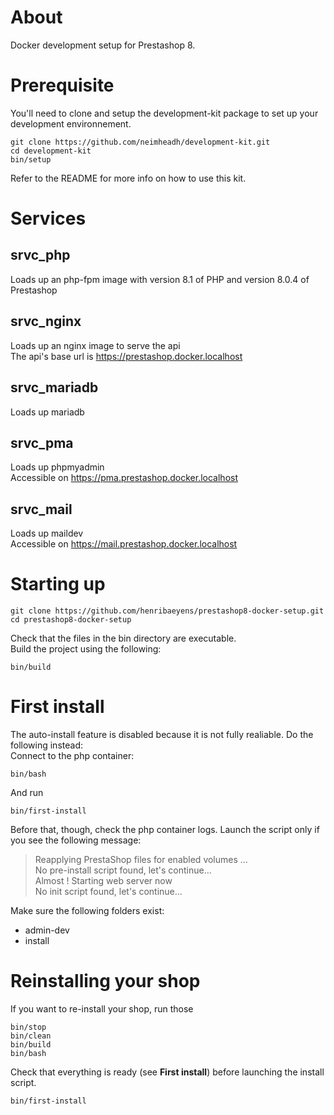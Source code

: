 # About

Docker development setup for Prestashop 8.  

# Prerequisite

You'll need to clone and setup the development-kit package to set up your development environnement.

```
git clone https://github.com/neimheadh/development-kit.git
cd development-kit
bin/setup
```
Refer to the README for more info on how to use this kit.

# Services

## srvc_php
Loads up an php-fpm image with version 8.1 of PHP and version 8.0.4 of Prestashop
## srvc_nginx
Loads up an nginx image to serve the api  
The api's base url is https://prestashop.docker.localhost
## srvc_mariadb
Loads up mariadb
## srvc_pma
Loads up phpmyadmin  
Accessible on https://pma.prestashop.docker.localhost
## srvc_mail
Loads up maildev  
Accessible on https://mail.prestashop.docker.localhost


# Starting up

```
git clone https://github.com/henribaeyens/prestashop8-docker-setup.git
cd prestashop8-docker-setup
```
Check that the files in the bin directory are executable.  
Build the project using the following:

```
bin/build
```

# First install

The auto-install feature is disabled because it is not fully realiable. Do the following instead:  
Connect to the php container:
```
bin/bash
```
And run
```
bin/first-install
```
Before that, though, check the php container logs. Launch the script only if you see the following message:

> Reapplying PrestaShop files for enabled volumes ...  
> No pre-install script found, let's continue...  
> Almost ! Starting web server now  
> No init script found, let's continue...

Make sure the following folders exist:
- admin-dev
- install


# Reinstalling your shop

If you want to re-install your shop, run those

```
bin/stop
bin/clean
bin/build
bin/bash
```

Check that everything is ready (see **First install**) before launching the install script.
```
bin/first-install
```



